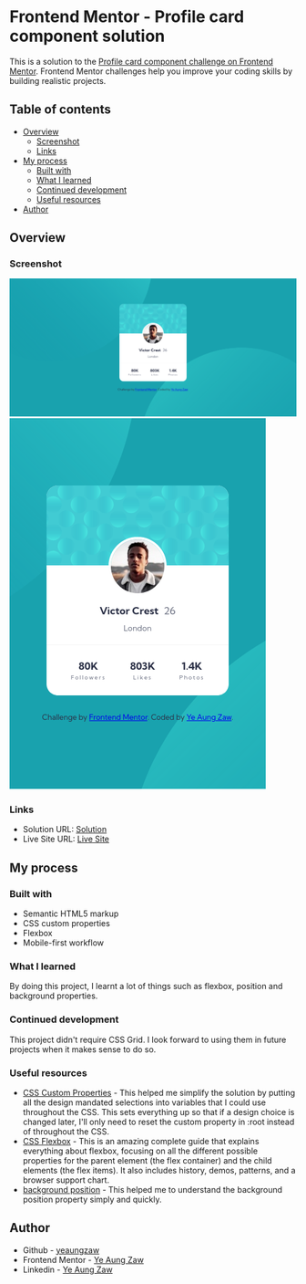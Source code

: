 # Frontend Mentor - Profile card component solution

This is a solution to the [Profile card component challenge on Frontend Mentor](https://www.frontendmentor.io/challenges/profile-card-component-cfArpWshJ). Frontend Mentor challenges help you improve your coding skills by building realistic projects. 

## Table of contents

- [Overview](#overview)
  - [Screenshot](#screenshot)
  - [Links](#links)
- [My process](#my-process)
  - [Built with](#built-with)
  - [What I learned](#what-i-learned)
  - [Continued development](#continued-development)
  - [Useful resources](#useful-resources)
- [Author](#author)

## Overview

### Screenshot

![Desktop Screenshot](./images/Screenshot-desktop.png)
![Mobile Screenshot](./images/Screenshot-mobile.png)

### Links

- Solution URL: [Solution](https://github.com/yeaungzaw/week3-frontend-speedrun/tree/main/docs/profile-card-component)
- Live Site URL: [Live Site](https://yeaungzaw.github.io/week3-frontend-speedrun/profile-card-component/index.html)

## My process

### Built with

- Semantic HTML5 markup
- CSS custom properties
- Flexbox
- Mobile-first workflow


### What I learned

By doing this project, I learnt a lot of things such as flexbox, position and background properties.

### Continued development

This project didn't require CSS Grid. I look forward to using them in future projects when it makes sense to do so.

### Useful resources

- [CSS Custom Properties](https://developer.mozilla.org/en-US/docs/Web/CSS/Using_CSS_custom_properties) - This helped me simplify the solution by putting all the design mandated selections into variables that I could use throughout the CSS. This sets everything up so that if a design choice is changed later, I'll only need to reset the custom property in :root instead of throughout the CSS.
- [CSS Flexbox](https://css-tricks.com/snippets/css/a-guide-to-flexbox/) - This is an amazing complete guide that explains everything about flexbox, focusing on all the different possible properties for the parent element (the flex container) and the child elements (the flex items). It also includes history, demos, patterns, and a browser support chart.
- [background position](https://developer.mozilla.org/en-US/docs/Web/CSS/background-position) - This helped me to understand the background position property simply and quickly.


## Author

- Github  - [yeaungzaw](https://github.com/yeaungzaw)
- Frontend Mentor - [Ye Aung Zaw](https://www.frontendmentor.io/profile/yourusername)
- Linkedin - [Ye Aung Zaw](https://www.linkedin.com/in/yeaungzaw/)
